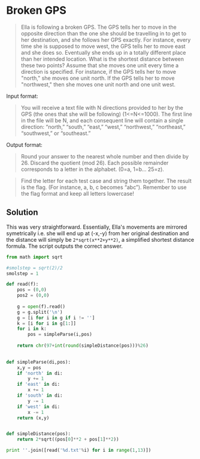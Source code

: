 # Broken GPS

>Ella is following a broken GPS. The GPS tells her to move in the opposite direction than the one she should be travelling in to get to her destination, and she follows her GPS exactly. For instance, every time she is supposed to move west, the GPS tells her to move east and she does so. Eventually she ends up in a totally different place than her intended location. What is the shortest distance between these two points? Assume that she moves one unit every time a direction is specified. For instance, if the GPS tells her to move "north," she moves one unit north. If the GPS tells her to move "northwest," then she moves one unit north and one unit west.

Input format:
>You will receive a text file with N directions provided to her by the GPS (the ones that she will be following) (1<=N<=1000). The first line in the file will be N, and each consequent line will contain a single direction: “north,” “south,” “east,” “west,” “northwest,” “northeast,” “southwest,” or “southeast.”

Output format:
>Round your answer to the nearest whole number and then divide by 26. Discard the quotient (mod 26). Each possible remainder corresponds to a letter in the alphabet. (0=a, 1=b… 25=z).

>Find the letter for each test case and string them together. The result is the flag. (For instance, a, b, c becomes “abc”). Remember to use the flag format and keep all letters lowercase!

## Solution

This was very straightforward. Essentially, Ella's movements are mirrored symetrically i.e. she will end up at (-x,-y) from her original destination and the distance will simply be ```2*sqrt(x**2+y**2)```, a simplified shortest distance formula. The script outputs the correct answer.

```python
from math import sqrt

#smolstep = sqrt(2)/2
smolstep = 1

def read(f):
    pos = (0,0)
    pos2 = (0,0)
    
    g = open(f).read()
    g = g.split('\n')
    g = [i for i in g if i != '']
    k = [i for i in g[1:]]
    for i in k:
        pos = simpleParse(i,pos)
        
    return chr(97+int(round(simpleDistance(pos)))%26)

    
def simpleParse(di,pos):
    x,y = pos
    if 'north' in di:
        y += 1
    if 'east' in di:
        x += 1
    if 'south' in di:
        y -= 1
    if 'west' in di:
        x -= 1
    return (x,y)


def simpleDistance(pos):
    return 2*sqrt((pos[0]**2 + pos[1]**2))

print ''.join([read('%d.txt'%i) for i in range(1,13)]) 
```
